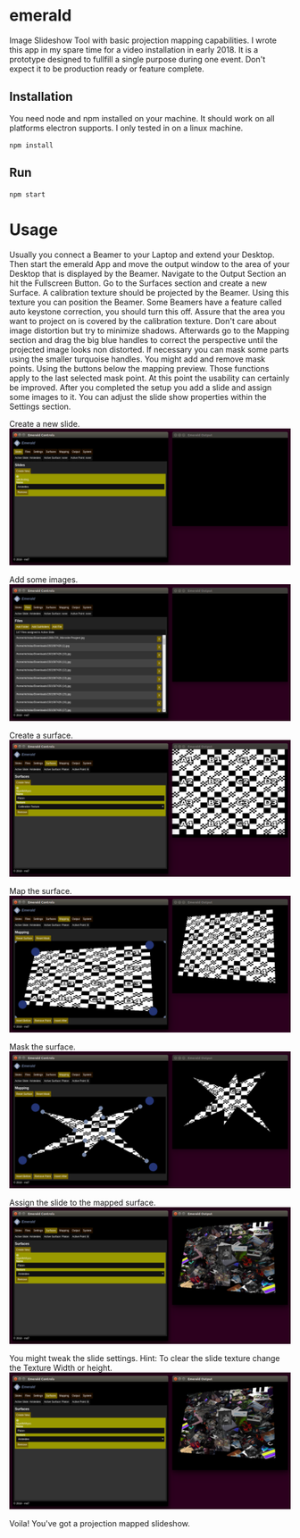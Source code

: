 # emerald
Image Slideshow Tool with basic projection mapping capabilities.
I wrote this app in my spare time for a video installation in early 2018. It is a prototype designed to fullfill a single purpose during one event. Don't expect it to be production ready or feature complete.

## Installation
You need node and npm installed on your machine. It should work on all platforms electron supports. I only tested in on a linux machine.

```
npm install
```

## Run

```
npm start
```

# Usage
Usually you connect a Beamer to your Laptop and extend your Desktop. Then start the emerald App and move the output window to the area of your Desktop that is displayed by the Beamer. Navigate to the Output Section an hit the Fullscreen Button. Go to the Surfaces section and create a new Surface. A calibration texture should be projected by the Beamer. Using this texture you can position the Beamer. Some Beamers have a feature called auto keystone correction, you should turn this off. Assure that the area you want to project on is covered by the calibration texture. Don't care about image distortion but try to minimize shadows. Afterwards go to the Mapping section and drag the big blue handles to correct the perspective until the projected image looks non distorted. If necessary you can mask some parts using the smaller turquoise handles. You might add and remove mask points. Using the buttons below the mapping preview. Those functions apply to the last selected mask point. At this point the usability can certainly be improved. After you completed the setup you add a slide and assign some images to it. You can adjust the slide show properties within the Settings section.

Create a new slide.
![slides](https://raw.githubusercontent.com/rnd7/emerald/master/doc/emerald_slides.png)

Add some images.
![files](https://raw.githubusercontent.com/rnd7/emerald/master/doc/emerald_files.png)

Create a surface.
![surfaces](https://raw.githubusercontent.com/rnd7/emerald/master/doc/emerald_surfaces.png)

Map the surface.
![mapping](https://raw.githubusercontent.com/rnd7/emerald/master/doc/emerald_mapping.png)

Mask the surface.
![mask](https://raw.githubusercontent.com/rnd7/emerald/master/doc/emerald_mask.png)

Assign the slide to the mapped surface.
![output](https://raw.githubusercontent.com/rnd7/emerald/master/doc/emerald_output.png)

You might tweak the slide settings. Hint: To clear the slide texture change the Texture Width or height.
![output](https://raw.githubusercontent.com/rnd7/emerald/master/doc/emerald_output.png)

Voila! You've got a projection mapped slideshow.
